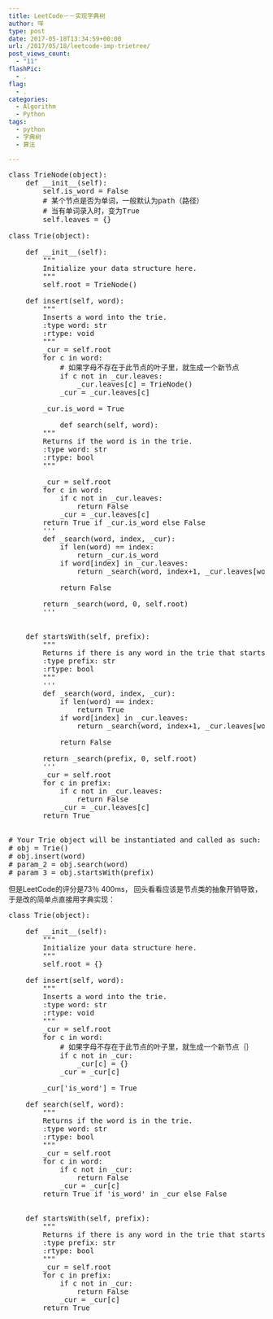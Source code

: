 ```yaml
---
title: LeetCode－－实现字典树
author: 咩
type: post
date: 2017-05-18T13:34:59+00:00
url: /2017/05/18/leetcode-imp-trietree/
post_views_count:
  - "11"
flashPic:
  - .
flag:
  - .
categories:
  - Algorithm
  - Python
tags:
  - python
  - 字典树
  - 算法

---
```

<pre class="lang:python decode:1 " >class TrieNode(object):
    def __init__(self):
        self.is_word = False
        # 某个节点是否为单词，一般默认为path（路径）
        # 当有单词录入时，变为True
        self.leaves = {}

class Trie(object):

    def __init__(self):
        """
        Initialize your data structure here.
        """
        self.root = TrieNode()

    def insert(self, word):
        """
        Inserts a word into the trie.
        :type word: str
        :rtype: void
        """
        _cur = self.root
        for c in word:
            # 如果字母不存在于此节点的叶子里，就生成一个新节点
            if c not in _cur.leaves:
                _cur.leaves[c] = TrieNode()
            _cur = _cur.leaves[c]
            
        _cur.is_word = True
        
            def search(self, word):
        """
        Returns if the word is in the trie.
        :type word: str
        :rtype: bool
        """
        
        _cur = self.root
        for c in word:
            if c not in _cur.leaves:
                return False
            _cur = _cur.leaves[c]
        return True if _cur.is_word else False
        '''
        def _search(word, index, _cur):
            if len(word) == index:
                return _cur.is_word
            if word[index] in _cur.leaves:
                return _search(word, index+1, _cur.leaves[word[index]])
                
            return False
            
        return _search(word, 0, self.root)
        '''
        

    def startsWith(self, prefix):
        """
        Returns if there is any word in the trie that starts with the given prefix.
        :type prefix: str
        :rtype: bool
        """
        '''
        def _search(word, index, _cur):
            if len(word) == index:
                return True
            if word[index] in _cur.leaves:
                return _search(word, index+1, _cur.leaves[word[index]])
                
            return False
            
        return _search(prefix, 0, self.root)
        '''
        _cur = self.root
        for c in prefix:
            if c not in _cur.leaves:
                return False
            _cur = _cur.leaves[c]
        return True


# Your Trie object will be instantiated and called as such:
# obj = Trie()
# obj.insert(word)
# param_2 = obj.search(word)
# param_3 = obj.startsWith(prefix)
</pre>

但是LeetCode的评分是73％ 400ms， 回头看看应该是节点类的抽象开销导致，于是改的简单点直接用字典实现：

<pre class="lang:python decode:1 " >class Trie(object):

    def __init__(self):
        """
        Initialize your data structure here.
        """
        self.root = {}

    def insert(self, word):
        """
        Inserts a word into the trie.
        :type word: str
        :rtype: void
        """
        _cur = self.root
        for c in word:
            # 如果字母不存在于此节点的叶子里，就生成一个新节点｛｝
            if c not in _cur:
                _cur[c] = {}
            _cur = _cur[c]
            
        _cur['is_word'] = True
        
    def search(self, word):
        """
        Returns if the word is in the trie.
        :type word: str
        :rtype: bool
        """     
        _cur = self.root
        for c in word:
            if c not in _cur:
                return False
            _cur = _cur[c]
        return True if 'is_word' in _cur else False
        

    def startsWith(self, prefix):
        """
        Returns if there is any word in the trie that starts with the given prefix.
        :type prefix: str
        :rtype: bool
        """
        _cur = self.root
        for c in prefix:
            if c not in _cur:
                return False
            _cur = _cur[c]
        return True
</pre>